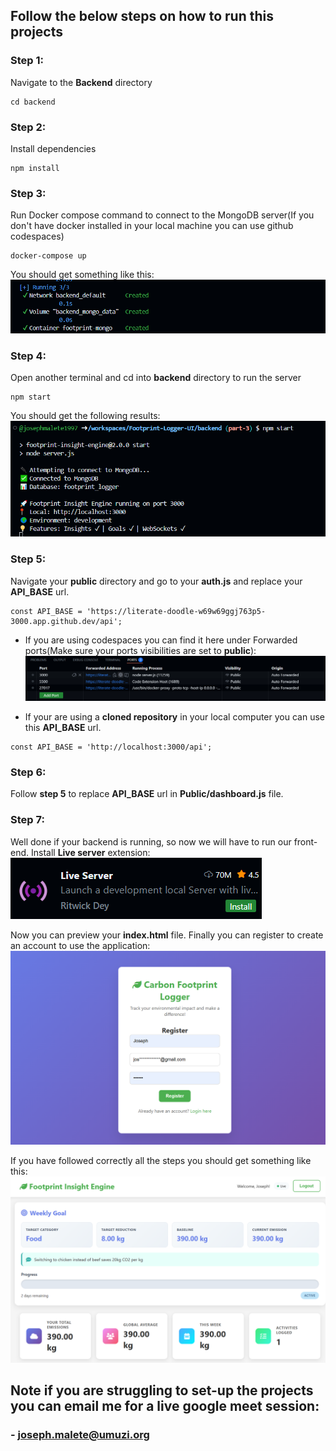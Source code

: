 ## Follow the below steps on how to run this projects

### Step 1:
Navigate to the **Backend** directory
```
cd backend
```

### Step 2:
Install dependencies
```
npm install
```

### Step 3:
Run Docker compose command to connect to the MongoDB server(If you don't have docker installed in your local machine you can use github codespaces)
```
docker-compose up
```
You should get something like this:
![alt text](image.png)

### Step 4:
Open another terminal and cd into **backend** directory to run the server
```
npm start
```
You should get the following results:
![alt text](image-1.png)

### Step 5:
Navigate your **public** directory and go to your **auth.js** and replace your **API_BASE** url.
```
const API_BASE = 'https://literate-doodle-w69w69ggj763p5-3000.app.github.dev/api';
```
- If you are using codespaces you can find it here under Forwarded ports(Make sure your ports visibilities are set to **public**):
![alt text](image-3.png)

- If your are using a **cloned repository** in your local computer you can use this **API_BASE** url.
```
const API_BASE = 'http://localhost:3000/api';
```

### Step 6:
Follow **step 5** to replace **API_BASE** url in **Public/dashboard.js** file.

### Step 7:
Well done if your backend is running, so now we will have to run our front-end.
Install **Live server** extension:
![alt text](image-2.png)

Now you can preview your **index.html** file. Finally you can register to create an account to use the application:
![alt text](image-4.png)

If you have followed correctly all the steps you should get something like this:
![alt text](image-5.png)

## Note if you are struggling to set-up the projects you can email me for a live google meet session:
### - joseph.malete@umuzi.org
